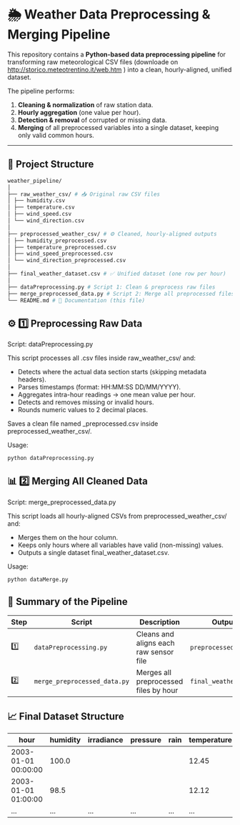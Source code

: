# 🌦️ Weather Data Preprocessing & Merging Pipeline

This repository contains a **Python-based data preprocessing pipeline** for transforming raw meteorological CSV files (downloade on http://storico.meteotrentino.it/web.htm ) into a clean, hourly-aligned, unified dataset.

The pipeline performs:
1. **Cleaning & normalization** of raw station data.
2. **Hourly aggregation** (one value per hour).
3. **Detection & removal** of corrupted or missing data.
4. **Merging** of all preprocessed variables into a single dataset, keeping only valid common hours.

---

## 📁 Project Structure

```bash
weather_pipeline/
│
├── raw_weather_csv/ # 📥 Original raw CSV files
│ ├── humidity.csv
│ ├── temperature.csv
│ ├── wind_speed.csv
│ └── wind_direction.csv
│
├── preprocessed_weather_csv/ # ⚙️ Cleaned, hourly-aligned outputs
│ ├── humidity_preprocessed.csv
│ ├── temperature_preprocessed.csv
│ ├── wind_speed_preprocessed.csv
│ └── wind_direction_preprocessed.csv
│
├── final_weather_dataset.csv # ✅ Unified dataset (one row per hour)
│
├── dataPreprocessing.py # Script 1: Clean & preprocess raw files
├── merge_preprocessed_data.py # Script 2: Merge all preprocessed files
└── README.md # 📘 Documentation (this file)
```


## ⚙️ 1️⃣ Preprocessing Raw Data

Script: dataPreprocessing.py

This script processes all .csv files inside raw_weather_csv/ and:
- Detects where the actual data section starts (skipping metadata headers).
- Parses timestamps (format: HH:MM:SS DD/MM/YYYY).
- Aggregates intra-hour readings → one mean value per hour.
- Detects and removes missing or invalid hours.
- Rounds numeric values to 2 decimal places.

Saves a clean file named <original>_preprocessed.csv inside preprocessed_weather_csv/.

Usage:
```bash
python dataPreprocessing.py
```


## 📊 2️⃣ Merging All Cleaned Data

Script: merge_preprocessed_data.py

This script loads all hourly-aligned CSVs from preprocessed_weather_csv/ and:
- Merges them on the hour column.
- Keeps only hours where all variables have valid (non-missing) values.
- Outputs a single dataset final_weather_dataset.csv.

Usage:
```bash
python dataMerge.py
```

## 🧾 Summary of the Pipeline
| Step | Script                       | Description                            | Output Folder               |
| ---- | ---------------------------- | -------------------------------------- | --------------------------- |
| 1️⃣  | `dataPreprocessing.py`       | Cleans and aligns each raw sensor file | `preprocessed_weather_csv/` |
| 2️⃣  | `merge_preprocessed_data.py` | Merges all preprocessed files by hour  | `final_weather_dataset.csv` |


## 📈 Final Dataset Structure
| hour                | humidity | irradiance | pressure | rain | temperature | wind_speed | wind_direction |
| ------------------- | -------- | ---------- | -------- | ---- | ----------- | ---------- | -------------- |
| 2003-01-01 00:00:00 | 100.0    |            |          |      | 12.45       | 2.31       | 180.0          |
| 2003-01-01 01:00:00 | 98.5     |            |          |      | 12.12       | 2.10       | 190.0          |
| ...                 | ...      | ...        | ...      | ...  | ...         | ...        | ...            |
